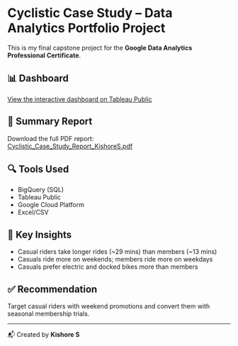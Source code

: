 # Cyclistic Case Study – Data Analytics Portfolio Project

This is my final capstone project for the **Google Data Analytics Professional Certificate**.

## 📊 Dashboard
[View the interactive dashboard on Tableau Public](https://public.tableau.com/app/profile/kishore.s6717)

## 📄 Summary Report
Download the full PDF report:  
[Cyclistic_Case_Study_Report_KishoreS.pdf](./Cyclistic_Case_Study_Report_KishoreS.pdf)

## 🔍 Tools Used
- BigQuery (SQL)
- Tableau Public
- Google Cloud Platform
- Excel/CSV

## 🧠 Key Insights
- Casual riders take longer rides (~29 mins) than members (~13 mins)
- Casuals ride more on weekends; members ride more on weekdays
- Casuals prefer electric and docked bikes more than members

## ✅ Recommendation
Target casual riders with weekend promotions and convert them with seasonal membership trials.

---

📬 Created by **Kishore S**

